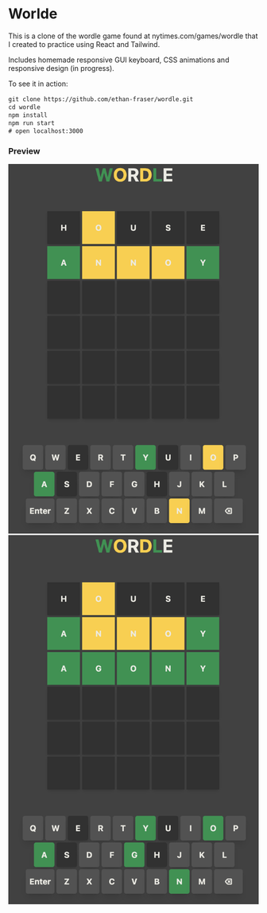 # Worlde

This is a clone of the wordle game found at nytimes.com/games/wordle that I created to practice using React and Tailwind.

Includes homemade responsive GUI keyboard, CSS animations and responsive design (in progress).

To see it in action:

``` shell
git clone https://github.com/ethan-fraser/wordle.git
cd wordle
npm install
npm run start
# open localhost:3000
```

### Preview

![Image of partially completed game of wordle to show the responsive keyboard](./screenshots/partial.png)
![Image of completed game of wordle](./screenshots/done.png)